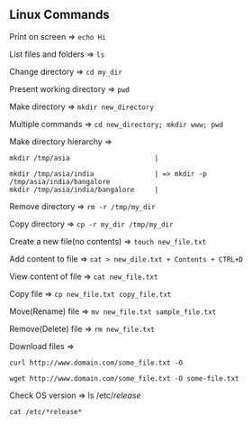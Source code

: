 ## Linux Commands 

Print on screen => ```echo Hi ```

List files and folders => ```ls ```

Change directory => ```cd my_dir ```

Present working directory => ```pwd ```

Make directory => ```mkdir new_directory ```

Multiple commands => ```cd new_directory; mkdir www; pwd ```


Make directory hierarchy => 

    mkdir /tmp/asia                     |

    mkdir /tmp/asia/india               | => mkdir -p /tmp/asia/india/bangalore 
    mkdir /tmp/asia/india/bangalore     |


Remove directory => ```rm -r /tmp/my_dir ```

Copy directory => ```cp -r my_dir /tmp/my_dir```


Create a new file(no contents) => ```touch new_file.txt ```

Add content to file => ```cat > new_dile.txt + Contents + CTRL+D ```

View content of file => ```cat new_file.txt ```

Copy file => ```cp new_file.txt copy_file.txt ```

Move(Rename) file => ```mv new_file.txt sample_file.txt``` 

Remove(Delete) file => ```rm new_file.txt``` 


Download files  => 

    curl http://www.domain.com/some_file.txt -O 

    wget http://www.domain.com/some_file.txt -O some-file.txt 


Check OS version => 
    ls /etc/*release*

    cat /etc/*release*















